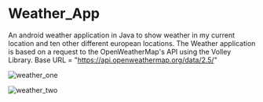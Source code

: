 # Weather_App

An android weather application in Java to show weather in my current location and ten other different european locations.
The Weather application is based on a request to the OpenWeatherMap's API using the Volley Library.
Base URL = "https://api.openweathermap.org/data/2.5/"



![weather_one](https://user-images.githubusercontent.com/46360191/111190508-d264c800-85bf-11eb-88cf-e4edae7fe22f.jpeg)


![weather_two](https://user-images.githubusercontent.com/46360191/111190516-d395f500-85bf-11eb-8770-d65eeeb2be35.jpeg)
 



